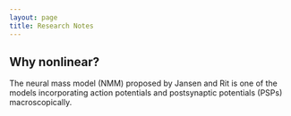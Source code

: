 ```yaml
---
layout: page
title: Research Notes
---
```


## Why nonlinear?

The neural mass model (NMM) proposed by Jansen and Rit is one of the models incorporating action potentials and postsynaptic potentials (PSPs) macroscopically.
